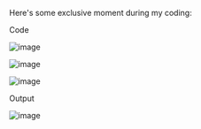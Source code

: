 Here's some exclusive moment during my coding:


Code

![image](https://github.com/user-attachments/assets/ed05e62e-616d-4ea3-9674-862120fd3e4e)

![image](https://github.com/user-attachments/assets/1aff3815-55ad-4636-93d2-4890d74703c2)

![image](https://github.com/user-attachments/assets/faacda4a-46ec-42b4-ba1b-53885e66f23f)

Output

![image](https://github.com/user-attachments/assets/fd1cbdae-d75a-489e-b02a-f5e2e610fd56)
